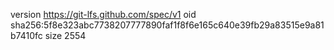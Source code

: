 version https://git-lfs.github.com/spec/v1
oid sha256:5f8e323abc7738207777890faf1f8f6e165c640e39fb29a83515e9a81b7410fc
size 2554
